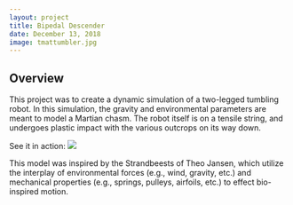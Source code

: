 ```yaml
---
layout: project
title: Bipedal Descender
date: December 13, 2018
image: tmattumbler.jpg
---
```


## Overview
This project was to create a dynamic simulation of a two-legged tumbling robot. In this simulation, the gravity and environmental parameters are meant to model a Martian chasm. The robot itself is on a tensile string, and undergoes plastic impact with the various outcrops on its way down.

See it in action:
![](tumblerWithSpring.gif)


This model was inspired by the Strandbeests of Theo Jansen, which utilize the interplay of environmental forces (e.g., wind, gravity, etc.) and mechanical properties (e.g., springs, pulleys, airfoils, etc.) to effect bio-inspired motion.
